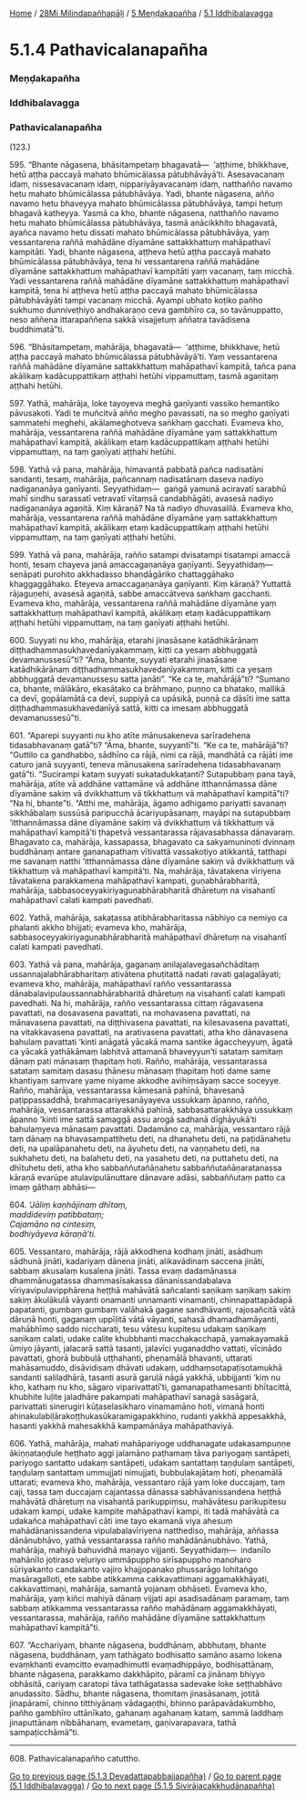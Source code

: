 
[Home](/) / [28Mi Milindapañhapāḷi](../../../28Mi.md) / [5 Meṇḍakapañha](../../5.md) / [5.1 Iddhibalavagga](../5.1.md)

# 5.1.4 Pathavicalanapañha

### Meṇḍakapañha

### Iddhibalavagga

### Pathavicalanapañha

(123.)

595\. “Bhante nāgasena, bhāsitampetaṃ bhagavatā—  ‘aṭṭhime, bhikkhave, hetū aṭṭha paccayā mahato bhūmicālassa pātubhāvāyā’ti. Asesavacanaṃ idaṃ, nissesavacanaṃ idaṃ, nippariyāyavacanaṃ idaṃ, natthañño navamo hetu mahato bhūmicālassa pātubhāvāya. Yadi, bhante nāgasena, añño navamo hetu bhaveyya mahato bhūmicālassa pātubhāvāya, tampi hetuṃ bhagavā katheyya. Yasmā ca kho, bhante nāgasena, natthañño navamo hetu mahato bhūmicālassa pātubhāvāya, tasmā anācikkhito bhagavatā, ayañca navamo hetu dissati mahato bhūmicālassa pātubhāvāya, yaṃ vessantarena raññā mahādāne dīyamāne sattakkhattuṃ mahāpathavī kampitāti. Yadi, bhante nāgasena, aṭṭheva hetū aṭṭha paccayā mahato bhūmicālassa pātubhāvāya, tena hi vessantarena raññā mahādāne dīyamāne sattakkhattuṃ mahāpathavī kampitāti yaṃ vacanaṃ, taṃ micchā. Yadi vessantarena raññā mahādāne dīyamāne sattakkhattuṃ mahāpathavī kampitā, tena hi aṭṭheva hetū aṭṭha paccayā mahato bhūmicālassa pātubhāvāyāti tampi vacanaṃ micchā. Ayampi ubhato koṭiko pañho sukhumo dunniveṭhiyo andhakaraṇo ceva gambhīro ca, so tavānuppatto, neso aññena ittarapaññena sakkā visajjetuṃ aññatra tavādisena buddhimatā”ti.

596\. “Bhāsitampetaṃ, mahārāja, bhagavatā—  ‘aṭṭhime, bhikkhave, hetū aṭṭha paccayā mahato bhūmicālassa pātubhāvāyā’ti. Yaṃ vessantarena raññā mahādāne dīyamāne sattakkhattuṃ mahāpathavī kampitā, tañca pana akālikaṃ kadācuppattikaṃ aṭṭhahi hetūhi vippamuttaṃ, tasmā agaṇitaṃ aṭṭhahi hetūhi.

597\. Yathā, mahārāja, loke tayoyeva meghā gaṇīyanti vassiko hemantiko pāvusakoti. Yadi te muñcitvā añño megho pavassati, na so megho gaṇīyati sammatehi meghehi, akālameghotveva saṅkhaṃ gacchati. Evameva kho, mahārāja, vessantarena raññā mahādāne dīyamāne yaṃ sattakkhattuṃ mahāpathavī kampitā, akālikaṃ etaṃ kadācuppattikaṃ aṭṭhahi hetūhi vippamuttaṃ, na taṃ gaṇīyati aṭṭhahi hetūhi.

598\. Yathā vā pana, mahārāja, himavantā pabbatā pañca nadisatāni sandanti, tesaṃ, mahārāja, pañcannaṃ nadisatānaṃ daseva nadiyo nadigaṇanāya gaṇīyanti. Seyyathidaṃ—  gaṅgā yamunā aciravatī sarabhū mahī sindhu sarassatī vetravatī vītaṃsā candabhāgāti, avasesā nadiyo nadigaṇanāya agaṇitā. Kiṃ kāraṇā? Na tā nadiyo dhuvasalilā. Evameva kho, mahārāja, vessantarena raññā mahādāne dīyamāne yaṃ sattakkhattuṃ mahāpathavī kampitā, akālikaṃ etaṃ kadācuppattikaṃ aṭṭhahi hetūhi vippamuttaṃ, na taṃ gaṇīyati aṭṭhahi hetūhi.

599\. Yathā vā pana, mahārāja, rañño satampi dvisatampi tisatampi amaccā honti, tesaṃ chayeva janā amaccagaṇanāya gaṇīyanti. Seyyathidaṃ—  senāpati purohito akkhadasso bhaṇḍāgāriko chattaggāhako khaggaggāhako. Eteyeva amaccagaṇanāya gaṇīyanti. Kiṃ kāraṇā? Yuttattā rājaguṇehi, avasesā agaṇitā, sabbe amaccātveva saṅkhaṃ gacchanti. Evameva kho, mahārāja, vessantarena raññā mahādāne dīyamāne yaṃ sattakkhattuṃ mahāpathavī kampitā, akālikaṃ etaṃ kadācuppattikaṃ aṭṭhahi hetūhi vippamuttaṃ, na taṃ gaṇīyati aṭṭhahi hetūhi.

600\. Suyyati nu kho, mahārāja, etarahi jinasāsane katādhikārānaṃ diṭṭhadhammasukhavedanīyakammaṃ, kitti ca yesaṃ abbhuggatā devamanussesū”ti? “Āma, bhante, suyyati etarahi jinasāsane katādhikārānaṃ diṭṭhadhammasukhavedanīyakammaṃ, kitti ca yesaṃ abbhuggatā devamanussesu satta janāti”. “Ke ca te, mahārājā”ti? “Sumano ca, bhante, mālākāro, ekasāṭako ca brāhmaṇo, puṇṇo ca bhatako, mallikā ca devī, gopālamātā ca devī, suppiyā ca upāsikā, puṇṇā ca dāsīti ime satta diṭṭhadhammasukhavedanīyā sattā, kitti ca imesaṃ abbhuggatā devamanussesū”ti.

601\. “Aparepi suyyanti nu kho atīte mānusakeneva sarīradehena tidasabhavanaṃ gatā”ti? “Āma, bhante, suyyantī”ti. “Ke ca te, mahārājā”ti? “Guttilo ca gandhabbo, sādhīno ca rājā, nimi ca rājā, mandhātā ca rājāti ime caturo janā suyyanti, teneva mānusakena sarīradehena tidasabhavanaṃ gatā”ti. “Sucirampi kataṃ suyyati sukatadukkaṭanti? Sutapubbaṃ pana tayā, mahārāja, atīte vā addhāne vattamāne vā addhāne itthannāmassa dāne dīyamāne sakiṃ vā dvikkhattuṃ vā tikkhattuṃ vā mahāpathavī kampitā”ti? “Na hi, bhante”ti. “Atthi me, mahārāja, āgamo adhigamo pariyatti savanaṃ sikkhābalaṃ sussūsā paripucchā ācariyupāsanaṃ, mayāpi na sutapubbaṃ ‘itthannāmassa dāne dīyamāne sakiṃ vā dvikkhattuṃ vā tikkhattuṃ vā mahāpathavī kampitā’ti ṭhapetvā vessantarassa rājavasabhassa dānavaraṃ. Bhagavato ca, mahārāja, kassapassa, bhagavato ca sakyamuninoti dvinnaṃ buddhānaṃ antare gaṇanapathaṃ vītivattā vassakoṭiyo atikkantā, tatthapi me savanaṃ natthi ‘itthannāmassa dāne dīyamāne sakiṃ vā dvikkhattuṃ vā tikkhattuṃ vā mahāpathavī kampitā’ti. Na, mahārāja, tāvatakena vīriyena tāvatakena parakkamena mahāpathavī kampati, guṇabhārabharitā, mahārāja, sabbasoceyyakiriyaguṇabhārabharitā dhāretuṃ na visahantī mahāpathavī calati kampati pavedhati.

602\. Yathā, mahārāja, sakaṭassa atibhārabharitassa nābhiyo ca nemiyo ca phalanti akkho bhijjati; evameva kho, mahārāja, sabbasoceyyakiriyaguṇabhārabharitā mahāpathavī dhāretuṃ na visahantī calati kampati pavedhati.

603\. Yathā vā pana, mahārāja, gaganaṃ anilajalavegasañchāditaṃ ussannajalabhārabharitaṃ ativātena phuṭitattā nadati ravati gaḷagaḷāyati; evameva kho, mahārāja, mahāpathavī rañño vessantarassa dānabalavipulaussannabhārabharitā dhāretuṃ na visahantī calati kampati pavedhati. Na hi, mahārāja, rañño vessantarassa cittaṃ rāgavasena pavattati, na dosavasena pavattati, na mohavasena pavattati, na mānavasena pavattati, na diṭṭhivasena pavattati, na kilesavasena pavattati, na vitakkavasena pavattati, na arativasena pavattati, atha kho dānavasena bahulaṃ pavattati ‘kinti anāgatā yācakā mama santike āgaccheyyuṃ, āgatā ca yācakā yathākāmaṃ labhitvā attamanā bhaveyyun’ti satataṃ samitaṃ dānaṃ pati mānasaṃ ṭhapitaṃ hoti. Rañño, mahārāja, vessantarassa satataṃ samitaṃ dasasu ṭhānesu mānasaṃ ṭhapitaṃ hoti dame same khantiyaṃ saṃvare yame niyame akkodhe avihiṃsāyaṃ sacce soceyye. Rañño, mahārāja, vessantarassa kāmesanā pahīnā, bhavesanā paṭippassaddhā, brahmacariyesanāyayeva ussukkaṃ āpanno, rañño, mahārāja, vessantarassa attarakkhā pahīnā, sabbasattarakkhāya ussukkaṃ āpanno ‘kinti ime sattā samaggā assu arogā sadhanā dīghāyukā’ti bahulaṃyeva mānasaṃ pavattati. Dadamāno ca, mahārāja, vessantaro rājā taṃ dānaṃ na bhavasampattihetu deti, na dhanahetu deti, na paṭidānahetu deti, na upalāpanahetu deti, na āyuhetu deti, na vaṇṇahetu deti, na sukhahetu deti, na balahetu deti, na yasahetu deti, na puttahetu deti, na dhītuhetu deti, atha kho sabbaññutañāṇahetu sabbaññutañāṇaratanassa kāraṇā evarūpe atulavipulānuttare dānavare adāsi, sabbaññutaṃ patto ca imaṃ gāthaṃ abhāsi—

604\. _‘Jāliṃ kaṇhājinaṃ dhītaṃ,_  
_maddideviṃ patibbataṃ;_  
_Cajamāno na cintesiṃ,_  
_bodhiyāyeva kāraṇā’ti._  


605\. Vessantaro, mahārāja, rājā akkodhena kodhaṃ jināti, asādhuṃ sādhunā jināti, kadariyaṃ dānena jināti, alikavādinaṃ saccena jināti, sabbaṃ akusalaṃ kusalena jināti. Tassa evaṃ dadamānassa dhammānugatassa dhammasīsakassa dānanissandabalava vīriyavipulavipphārena heṭṭhā mahāvātā sañcalanti saṇikaṃ saṇikaṃ sakiṃ sakiṃ ākulākulā vāyanti onamanti unnamanti vinamanti, chinnapattapādapā papatanti, gumbaṃ gumbaṃ valāhakā gagane sandhāvanti, rajosañcitā vātā dāruṇā honti, gaganaṃ uppīḷitā vātā vāyanti, sahasā dhamadhamāyanti, mahābhīmo saddo niccharati, tesu vātesu kupitesu udakaṃ saṇikaṃ saṇikaṃ calati, udake calite khubbhanti macchakacchapā, yamakayamakā ūmiyo jāyanti, jalacarā sattā tasanti, jalavīci yuganaddho vattati, vīcinādo pavattati, ghorā bubbuḷā uṭṭhahanti, pheṇamālā bhavanti, uttarati mahāsamuddo, disāvidisaṃ dhāvati udakaṃ, uddhaṃsotapaṭisotamukhā sandanti saliladhārā, tasanti asurā garuḷā nāgā yakkhā, ubbijjanti ‘kiṃ nu kho, kathaṃ nu kho, sāgaro viparivattatī’ti, gamanapathamesanti bhītacittā, khubhite luḷite jaladhāre pakampati mahāpathavī sanagā sasāgarā, parivattati sinerugiri kūṭaselasikharo vinamamāno hoti, vimanā honti ahinakulabiḷārakoṭṭhukasūkaramigapakkhino, rudanti yakkhā appesakkhā, hasanti yakkhā mahesakkhā kampamānāya mahāpathaviyā.

606\. Yathā, mahārāja, mahati mahāpariyoge uddhanagate udakasampuṇṇe ākiṇṇataṇḍule heṭṭhato aggi jalamāno paṭhamaṃ tāva pariyogaṃ santāpeti, pariyogo santatto udakaṃ santāpeti, udakaṃ santattaṃ taṇḍulaṃ santāpeti, taṇḍulaṃ santattaṃ ummujjati nimujjati, bubbuḷakajātaṃ hoti, pheṇamālā uttarati; evameva kho, mahārāja, vessantaro rājā yaṃ loke duccajaṃ, taṃ caji, tassa taṃ duccajaṃ cajantassa dānassa sabhāvanissandena heṭṭhā mahāvātā dhāretuṃ na visahantā parikuppiṃsu, mahāvātesu parikupitesu udakaṃ kampi, udake kampite mahāpathavī kampi, iti tadā mahāvātā ca udakañca mahāpathavī cāti ime tayo ekamanā viya ahesuṃ mahādānanissandena vipulabalavīriyena natthediso, mahārāja, aññassa dānānubhāvo, yathā vessantarassa rañño mahādānānubhāvo. Yathā, mahārāja, mahiyā bahuvidhā maṇayo vijjanti. Seyyathidaṃ—  indanīlo mahānīlo jotiraso veḷuriyo ummāpuppho sirīsapuppho manoharo sūriyakanto candakanto vajiro khajjopanako phussarāgo lohitaṅgo masāragalloti, ete sabbe atikkamma cakkavattimaṇi aggamakkhāyati, cakkavattimaṇi, mahārāja, samantā yojanaṃ obhāseti. Evameva kho, mahārāja, yaṃ kiñci mahiyā dānaṃ vijjati api asadisadānaṃ paramaṃ, taṃ sabbaṃ atikkamma vessantarassa rañño mahādānaṃ aggamakkhāyati, vessantarassa, mahārāja, rañño mahādāne dīyamāne sattakkhattuṃ mahāpathavī kampitā”ti.

607\. “Acchariyaṃ, bhante nāgasena, buddhānaṃ, abbhutaṃ, bhante nāgasena, buddhānaṃ, yaṃ tathāgato bodhisatto samāno asamo lokena evaṃkhanti evaṃcitto evaṃadhimutti evaṃadhippāyo, bodhisattānaṃ, bhante nāgasena, parakkamo dakkhāpito, pāramī ca jinānaṃ bhiyyo obhāsitā, cariyaṃ caratopi tāva tathāgatassa sadevake loke seṭṭhabhāvo anudassito. Sādhu, bhante nāgasena, thomitaṃ jinasāsanaṃ, jotitā jinapāramī, chinno titthiyānaṃ vādagaṇṭhi, bhinno parāpavādakumbho, pañho gambhīro uttānīkato, gahanaṃ agahanaṃ kataṃ, sammā laddhaṃ jinaputtānaṃ nibbāhanaṃ, evametaṃ, gaṇivarapavara, tathā sampaṭicchāmā”ti.

---

608\. Pathavicalanapañho catuttho.



[Go to previous page (5.1.3 Devadattapabbajjapañha)](5.1.3.md) / [Go to parent page (5.1 Iddhibalavagga)](../5.1.md) / [Go to next page (5.1.5 Sivirājacakkhudānapañha)](5.1.5.md)


